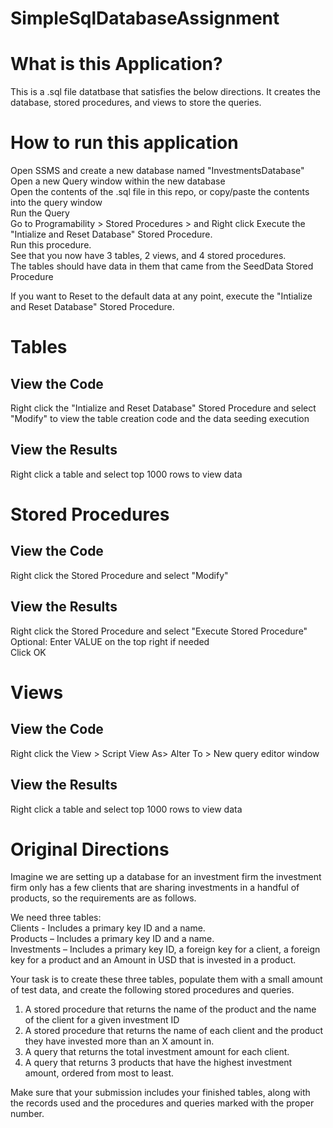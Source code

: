 # SimpleSqlDatabaseAssignment
 
# What is this Application?
This is a .sql file datatbase that satisfies the below directions. 
It creates the database, stored procedures, and views to store the queries.

# How to run this application
Open SSMS and create a new database named "InvestmentsDatabase"  
Open a new Query window within the new database  
Open the contents of the .sql file in this repo, or copy/paste the contents into the query window   
Run the Query  
Go to Programability > Stored Procedures > and Right click Execute the "Intialize and Reset Database" Stored Procedure.  
	Run this procedure.  
See that you now have 3 tables, 2 views, and 4 stored procedures.  
The tables should have data in them that came from the SeedData Stored Procedure  

If you want to Reset to the default data at any point, execute the "Intialize and Reset Database" Stored Procedure.  

# Tables  
## View the Code  
Right click the "Intialize and Reset Database" Stored Procedure and select "Modify" to view the table creation code and the data seeding execution  
## View the Results  
Right click a table and select top 1000 rows to view data   

# Stored Procedures  
## View the Code  
Right click the Stored Procedure and select "Modify"   
## View the Results   
Right click the Stored Procedure and select "Execute Stored Procedure"  
Optional: Enter VALUE on the top right if needed   
Click OK  

# Views
## View the Code  
Right click the View > Script View As> Alter To > New query editor window  
## View the Results  
Right click a table and select top 1000 rows to view data  



# Original Directions
Imagine we are setting up a database for an investment firm the investment firm only has a few clients that are sharing investments in a handful of products, so the requirements are as follows.  

We need three tables:  
Clients - Includes a primary key ID and a name.  
Products – Includes a primary key ID and a name.  
Investments – Includes a primary key ID, a foreign key for a client, a foreign key for a product and an Amount in USD that is invested in a product.  

Your task is to create these three tables, populate them with a small amount of test data, and create the following stored procedures and queries.  

1. A stored procedure that returns the name of the product and the name of the client for a given investment ID  
2. A stored procedure that returns the name of each client and the product they have invested more than an X amount in.  
3. A query that returns the total investment amount for each client.  
4. A query that returns 3 products that have the highest investment amount, ordered from most to least.  

Make sure that your submission includes your finished tables, along with the records used and the procedures and queries marked with the proper number.  